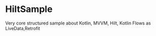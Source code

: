 # HiltSample
Very core structured sample about Kotlin, MVVM, Hilt, Kotlin Flows as LiveData,Retrofit
